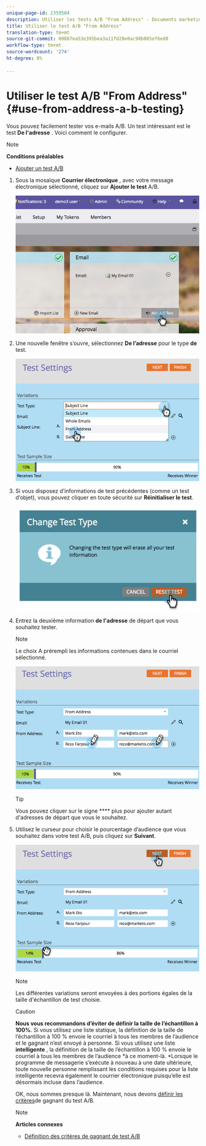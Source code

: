 ```yaml
---
unique-page-id: 2359504
description: Utiliser les tests A/B "From Address" - Documents marketing - Documentation du produit
title: Utiliser le test A/B "From Address"
translation-type: tm+mt
source-git-commit: 00887ea53e395bea3a11fd28e0ac98b085ef6ed8
workflow-type: tm+mt
source-wordcount: '274'
ht-degree: 0%

---
```



# Utiliser le test A/B &quot;From Address&quot; {#use-from-address-a-b-testing}

Vous pouvez facilement tester vos e-mails A/B. Un test intéressant est le test **De l&#39;adresse** . Voici comment le configurer.

>[!NOTE]
>
>**Conditions préalables**
>
>* [Ajouter un test A/B](add-an-a-b-test.md)

>



1. Sous la mosaïque **Courrier électronique** , avec votre message électronique sélectionné, cliquez sur **Ajouter le test** A/B.

   ![](assets/image2014-9-12-15-3a32-3a8.png)

1. Une nouvelle fenêtre s’ouvre, sélectionnez **De l’adresse** pour le type **de** test.

   ![](assets/image2014-9-12-15-3a32-3a22.png)

1. Si vous disposez d’informations de test précédentes (comme un test d’objet), vous pouvez cliquer en toute sécurité sur **Réinitialiser le test**.

   ![](assets/image2014-9-12-15-3a32-3a28.png)

1. Entrez la deuxième information **de l&#39;adresse** de départ que vous souhaitez tester.

   >[!NOTE]
   >
   >Le choix A prérempli les informations contenues dans le courriel sélectionné.

   ![](assets/image2014-9-12-15-3a32-3a34.png)

   >[!TIP]
   >
   >Vous pouvez cliquer sur le signe **** plus pour ajouter autant d&#39;adresses de départ que vous le souhaitez.

1. Utilisez le curseur pour choisir le pourcentage d’audience que vous souhaitez dans votre test A/B, puis cliquez sur **Suivant**.

   ![](assets/image2014-9-12-15-3a33-3a41.png)

   >[!NOTE]
   >
   >Les différentes variations seront envoyées à des portions égales de la taille d&#39;échantillon de test choisie.

   >[!CAUTION]
   >
   >**Nous vous recommandons d’éviter de définir la taille de l’échantillon à 100%**. Si vous utilisez une liste statique, la définition de la taille de l’échantillon à 100 % envoie le courriel à tous les membres de l’audience et le gagnant n’est envoyé à personne. Si vous utilisez une liste **intelligente** , la définition de la taille de l’échantillon à 100 % envoie le courriel à tous les membres de l’audience *à ce moment-là. *Lorsque le programme de messagerie s’exécute à nouveau à une date ultérieure, toute nouvelle personne remplissant les conditions requises pour la liste intelligente recevra également le courrier électronique puisqu’elle est désormais incluse dans l’audience.

   OK, nous sommes presque là. Maintenant, nous devons [définir les critères](define-the-a-b-test-winner-criteria.md)de gagnant du test A/B.

   >[!NOTE]
   >
   >**Articles connexes**
   >
   >    
   >    
   >    * [Définition des critères de gagnant de test A/B](define-the-a-b-test-winner-criteria.md)



